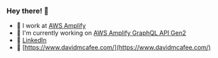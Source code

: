 ### Hey there! 👋

- 🔭 I work at [AWS Amplify](https://docs.amplify.aws/)
- 🌱 I'm currently working on [AWS Amplify GraphQL API Gen2](https://docs.amplify.aws/react/build-a-backend/data/set-up-data/)
- 🔗 [LinkedIn](https://www.linkedin.com/in/david-mcafee/)
- 🤠 [https://www.davidmcafee.com/](https://www.davidmcafee.com/)
<!-- - ⚡ Fun fact: I can unicycle! -->
